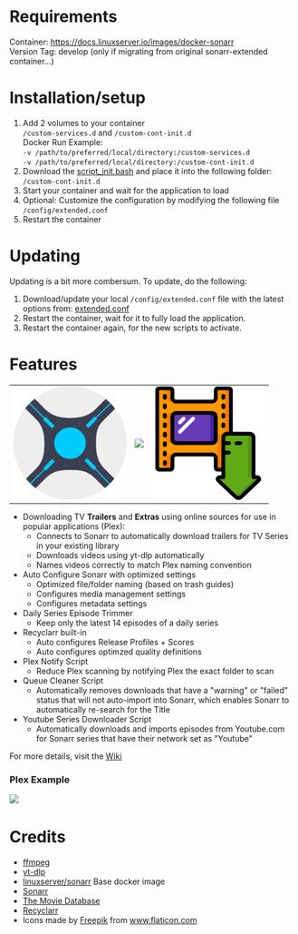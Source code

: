 # Requirements
Container: https://docs.linuxserver.io/images/docker-sonarr<br>
Version Tag: develop (only if migrating from original sonarr-extended container...)

# Installation/setup
1. Add 2 volumes to your container <br>
  `/custom-services.d` and `/custom-cont-init.d` <br>
  Docker Run Example: <br>
  `-v /path/to/preferred/local/directory:/custom-services.d` <br>
  `-v /path/to/preferred/local/directory:/custom-cont-init.d`
3. Download the [script_init.bash](https://github.com/RandomNinjaAtk/arr-scripts/blob/main/sonarr/scripts_init.bash) and place it into the following folder: `/custom-cont-init.d`
4. Start your container and wait for the application to load
5. Optional: Customize the configuration by modifying the following file `/config/extended.conf`
6. Restart the container

# Updating
Updating is a bit more combersum. To update, do the following:
1. Download/update your local `/config/extended.conf` file with the latest options from: [extended.conf](https://github.com/RandomNinjaAtk/arr-scripts/blob/main/sonarr/extended.conf)
2. Restart the container, wait for it to fully load the application.
3. Restart the container again, for the new scripts to activate.

# Features
<table>
  <tr>
    <td><img src="https://raw.githubusercontent.com/RandomNinjaAtk/unraid-templates/master/randomninjaatk/img/sonarr.png" width="200"></td>
    <td><img src="https://github.com/RandomNinjaAtk/docker-lidarr-extended/raw/main/.github/plus.png" width="100"></td>
    <td><img src="https://raw.githubusercontent.com/RandomNinjaAtk/unraid-templates/master/randomninjaatk/img/amtd.png" width="200"></td>
  </tr>
 </table>
 
* Downloading TV **Trailers** and **Extras** using online sources for use in popular applications (Plex):
  * Connects to Sonarr to automatically download trailers for TV Series in your existing library
  * Downloads videos using yt-dlp automatically
  * Names videos correctly to match Plex naming convention
* Auto Configure Sonarr with optimized settings
  * Optimized file/folder naming (based on trash guides)
  * Configures media management settings
  * Configures metadata settings
* Daily Series Episode Trimmer
  * Keep only the latest 14 episodes of a daily series
* Recyclarr built-in
  * Auto configures Release Profiles + Scores
  * Auto configures optimzed quality definitions
* Plex Notify Script
  * Reduce Plex scanning by notifying Plex the exact folder to scan
* Queue Cleaner Script
  * Automatically removes downloads that have a "warning" or "failed" status that will not auto-import into Sonarr, which enables Sonarr to automatically re-search for the Title
* Youtube Series Downloader Script
  * Automatically downloads and imports episodes from Youtube.com for Sonarr series that have their network set as "Youtube"
 
For more details, visit the [Wiki](https://github.com/RandomNinjaAtk/arr-scripts/wiki)


### Plex Example
![](https://raw.githubusercontent.com/RandomNinjaAtk/docker-amtd/master/.github/amvtd-plex-example.jpg)

 # Credits
- [ffmpeg](https://ffmpeg.org/)
- [yt-dlp](https://github.com/yt-dlp/yt-dlp)
- [linuxserver/sonarr](https://github.com/linuxserver/docker-sonarr) Base docker image
- [Sonarr](https://sonarr.tv/)
- [The Movie Database](https://www.themoviedb.org/)
- [Recyclarr](https://github.com/recyclarr/recyclarr)
- Icons made by <a href="http://www.freepik.com/" title="Freepik">Freepik</a> from <a href="https://www.flaticon.com/" title="Flaticon"> www.flaticon.com</a>
